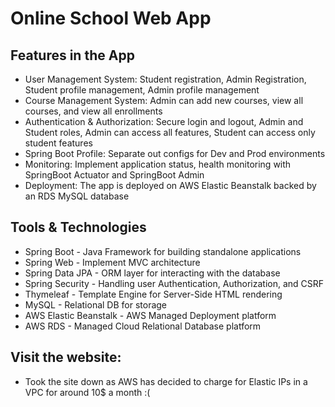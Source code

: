 # Online School Web App
## Features in the App
* User Management System: Student registration, Admin Registration, Student profile management, Admin profile management
* Course Management System: Admin can add new courses, view all courses, and view all enrollments
* Authentication & Authorization: Secure login and logout, Admin and Student roles, Admin can access all features, Student can access only student features
* Spring Boot Profile: Separate out configs for Dev and Prod environments
* Monitoring: Implement application status, health monitoring with SpringBoot Actuator and SpringBoot Admin
* Deployment: The app is deployed on AWS Elastic Beanstalk backed by an RDS MySQL database


## Tools & Technologies
* Spring Boot - Java Framework for building standalone applications
* Spring Web - Implement MVC architecture
* Spring Data JPA - ORM layer for interacting with the database
* Spring Security - Handling user Authentication, Authorization, and CSRF
* Thymeleaf - Template Engine for Server-Side HTML rendering
* MySQL - Relational DB for storage
* AWS Elastic Beanstalk - AWS Managed Deployment platform
* AWS RDS - Managed Cloud Relational Database platform

## Visit the website:
*  Took the site down as AWS has decided to charge for Elastic IPs in a VPC for around 10$ a month :(
